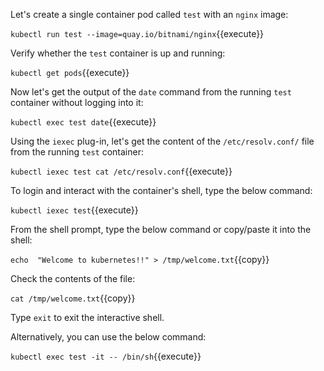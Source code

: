 Let's create a single container pod called `test`  with an `nginx` image:

`kubectl run test --image=quay.io/bitnami/nginx`{{execute}}

Verify whether the `test` container is up and running:

`kubectl get pods`{{execute}}

Now let's get the output of the `date` command from the running `test` container without logging into it:

`kubectl exec test date`{{execute}}

Using the `iexec` plug-in, let's get the content of the `/etc/resolv.conf/` file from the running `test` container:

`kubectl iexec test cat /etc/resolv.conf`{{execute}}

To login and interact with the container's shell, type the below command:

`kubectl iexec test`{{execute}}

From the shell prompt, type the below command or copy/paste it into the shell:

`echo  "Welcome to kubernetes!!" > /tmp/welcome.txt`{{copy}}

Check the contents of the file:

`cat /tmp/welcome.txt`{{copy}}

Type `exit` to exit the interactive shell.

Alternatively,  you can use the below command:

`kubectl exec test -it -- /bin/sh`{{execute}}
